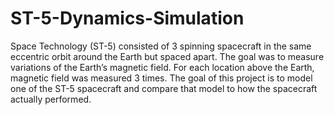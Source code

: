 ST-5-Dynamics-Simulation
========================

Space Technology (ST-5) consisted of 3 spinning spacecraft in the same eccentric  orbit around the Earth but spaced apart. The goal was to measure variations of the  Earth’s magnetic field. For each location above the Earth, magnetic field was  measured 3 times. The goal of this project is to model one of the ST-5 spacecraft and  compare that model to how the spacecraft actually performed.
